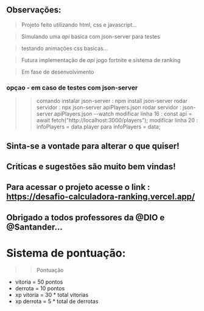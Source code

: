
## Observações: 

> Projeto feito utilizando html, css e javascript...

> Simulando uma *api* basica com json-server para testes

> testando animações css basicas...

> Futura implementação de *api* jogo fortnite e sistema de ranking

> Em fase de desenvolvimento

### opçao - em caso de testes com json-server

>> comando instalar json-server : npm install json-server
>> rodar servidor : npx json-server apiPlayers.json
>> rodar servidor : json-server apiPlayers.json --watch
>> modificar linha 16 : const api = await fetch("http://localhost:3000/players");
>> modificar linha 20 : infoPlayers = data.player para infoPlayers = data;

## Sinta-se a vontade para alterar o que quiser!

## Criticas e sugestões são muito bem vindas!

## Para acessar o projeto acesse o link : https://desafio-calculadora-ranking.vercel.app/

## Obrigado a todos professores da  @DIO e @Santander...

# Sistema de pontuação:

>> Pontuação

* vitoria = 50 pontos
* derrota = 10 pontos  
* xp vitoria = 30 * total vitorias
* xp derrota = 5 * total de derrotas




  
